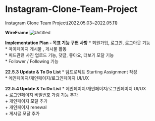# Instagram-Clone-Team-Project
Instagram Clone Team Project(2022.05.03~2022.05.11)


__WireFrame__
![Untitled](https://user-images.githubusercontent.com/90381057/166633902-d8b84970-4b0d-4868-8636-fd604a1893ae.png)


__Implementation Plan - 목표 기능 구현 사항__
    * 회원가입, 로그인, 로그아웃 기능  
    * 마이페이지 게시물 , 게시물 활동  
    * 피드관련 사진 업로드 기능, 댓글, 좋아요, 더보기 모달 기능  
    * Follower / Following 기능  


__22.5.3 Update & To Do List__
    * 팀프로젝트 Starting Assignment 작성  
    * 메인페이지/개인페이지/로그인페이지 UI/UX  


__22.5.4 Update & To Do List__
    * 메인페이지/개인페이지/로그인페이지 UI/UX  
        + 로그인페이지 비밀번호 가림 기능 추가  
        + 개인페이지 모달 추가  
        + 개인페이지 renewal  
        + 게시글 모달 추가  


